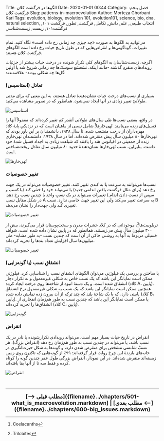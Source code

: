 Title: الگوها در فرگشت کلان
Date: 2020-01-01 00:44
Category: فصل پنجم: فرگشت کلان
Slug: patterns-in-macroevolution
Author: Morteza Ghorbani Kari
Tags: evolution, biology, evolution 101, evolution101, science, bio, dna, natural selection, انتخاب طبیعی, علم, دانش, تکامل, فرگشت, تطور, فرگشت ۱۰۱, فرگشت۱۰۱, زیست, زیست‌شناسی

------
می‌توانید به الگوها به صورت «چه چیزی چه زمانی رخ داده است» نگاه کنید. تمام تغییرات، گوناگونی‌ها و انقراض‌هایی که در طول تاریخ حیات رخ داده است الگوهای فرگشت کلان هستند.

اگرچه، زیست‌شناسان به الگوهای کلی تکرار شونده در درخت حیات بیشتر از جزئیات رویدادهای منفردِ گذشته -مانند اینکه، تشعشع سوسک‌ها چه زمانی شروع شد یا اولین گل‌ها چه شکلی بودند- علاقه‌مندند:

### تعادل (استاسیس)
بسیاری از نسب‌های درخت حیات نشان‌دهندهٔ تعادل هستند، به این معنی که برای مدتی طولانیْ تغییر زیادی در آنها ایجاد نمی‌شود، همانطور که در تصویر مشاهده می‌کنید.

![استاسیس]({static}/images/49-1.gif)

در واقع، بعضی نسب‌ها طی سال‌های طولانی آنقدر کم تغییر کرده‌اند که معمولاً آنها را فسیل‌های زنده می‌نامند. تُهی‌خارها[^۱] شامل نسبی از ماهیان است که در نزدیکیِ پایهٔ کلاد مهره‌داران از درخت منشعب شده. تا سال ۱۹۳۸، دانشمندان بر این باور بودند که تهی‌خارها ۸۰ میلیون سال پیش منقرض شده‌اند. اما در سال ۱۹۳۸، دانشمندان تهی‌خاری زنده‌ از جمعیتی در اقیانوس هند را یافتند که شباهت زیادی به اجداد فسیل شدهٔ خود داشت. بنابراین، نسب تُهی‌خارها نشان‌دهندهٔ حدود ۸۰ میلیون سال تعادل ریخت‌شناختی است.

![تُهی‌خارها]({static}/images/49-2.jpg)

### تغییر خصوصیات
نسب‌ها می‌توانند به سرعت یا به کندی تغییر کنند. تغییر خصوصیات می‌تواند در یک جهت رخ دهد (برای مثال فرگشت یافتنِ اندامی جدید) یا می‌تواند خود را خنثی کند (با کسب و سپس از دست دادن اندام.) تغییرات می‌تواند در یک نسبِ واحد یا چندین نسب رخ دهد. در شکل مقابل نسب A به سرعت تغییر می‌کند ولی این تغییر جهت خاصی ندارد. نسب B تغییری کُند ولی جهت‌دار را نشان می‌دهد.

![تغییر خصوصیات]({static}/images/49-3.gif)

تریلوبیت‌ها[^۲]، موجوداتی که در کلاد حشرات مدرن و سخت‌پوستان قرار می‌گیرند، بیش از ۳۰۰ میلیون سال پیش می‌زیستند. همانطور که در پایین نشان داده شده است، شواهد فسیلی مربوط به آنها به روشنی حاکی از آن است که چندین نسب -به طور مشابه- طی میلیون‌ها سال افزایش تعداد بندها را تجربه کرده‌اند.

![تغییر خصوصیات]({static}/images/49-4.gif)

### انشقاقِ نسب (یا گونه‌زایی)
با ساختن و بررسی یک فیلوژنی می‌توان الگوهای انشقاق نسب را شناسایی کرد. فیلوژنی ممکن است نمایانگر این باشد که یک نسب خاص به شکلی غیرمعمول و به تکرار دچار انشقاق شده است، و یک دستهٔ انبوه از شاخه‌ها روی درخت ایجاد کرده (کلاد A، پایین). همچنین ممکن است نمایانگر این باشد که یک نسب به شکلی غیرمعمول نرخ انشقاقِ پایینی دارد، که با یک شاخهٔ بلند که چند ترکه از آن بیرون زده نمایش داده شده (کلاد B، پایین). یا ممکن است نمایانگر این باشد که چندین نسب به طور هم‌زمان انفجاری از انشقاق‌ها را تجربه کرده‌اند (کلاد C، پایین).

![گونه‌زایی]({static}/images/49-5.gif)

### انقراض
انقراض در تاریخ حیات بسیار مهم است. می‌تواند رویدادی تکرارشونده یا نادر در یک نسب باشد، یا می‌تواند در چندین نسب به طور هم‌زمان رخ دهد (انقراض بزرگ). هر نسبْ شانسی مشخص برای منقرض شدن دارد، و گونه‌ها به شکل حیرت‌انگیزی در خانه‌های بازندهٔ این چرخ رولت قرار گرفته‌اند: ۹۹٪ از گونه‌هایی که تاکنون روی زمین زیسته‌اند منقرض شده‌اند. در این نمودار، انقراض بزرگی طول عمر چندین گونه را کوتاه کرده و فقط سه تا از آنها بقا یافته‌اند.

![انقراض]({static}/images/49-6.gif)

<br>

[^۱]: Coelacanths
[^۲]: Trilobites

------
<center>
    <font size="4">
        <b>
            [⟶ مطلب قبلی]({filename}../chapters/501-what_is_macroevolution.markdown) | [مطلب بعدی ⟵]({filename}../chapters/600-big_issues.markdown) 
        </b>
    </font>
</center>
